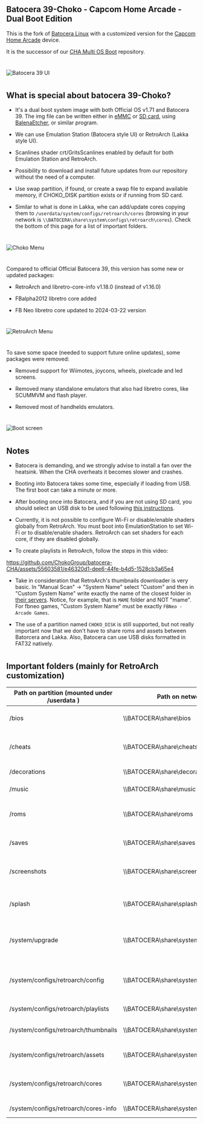 #
## Batocera 39-Choko - Capcom Home Arcade - Dual Boot Edition

This is the fork of [Batocera Linux](https://batocera.org) with a customized version for the [Capcom Home Arcade](https://capcomhomearcade.com) device.

It is the successor of our [CHA Multi OS Boot](https://github.com/ChokoGroup/CHA-Multi-OS-Boot) repository.

#
![Batocera 39 UI](./ChokoGroup/BatoceraFavorites.png)
#

## What is special about batocera 39-Choko?

- It's a dual boot system image with both Official OS v1.71 and Batocera 39. The img file can be written either in [eMMC](https://github.com/lilo-san/cha-documentation#installing-software) or [SD card](https://github.com/lilo-san/cha-documentation#hardware-modifications), using [BalenaEtcher](https://etcher.balena.io), or similar program.

- We can use Emulation Station (Batocera style UI) or RetroArch (Lakka style UI).

- Scanlines shader crt/GritsScanlines enabled by default for both Emulation Station and RetroArch.

- Possibility to download and install future updates from our repository without the need of a computer.

- Use swap partition, if found, or create a swap file to expand available memory, if CHOKO_DISK partition exists or if running from SD card.

- Similar to what is done in Lakka, whe can add/update cores copying them to `/userdata/system/configs/retroarch/cores` (browsing in your network is `\\BATOCERA\share\system\configs\retroarch\cores`). Check the bottom of this page for a list of important folders.


#
![Choko Menu](./ChokoGroup/ChokoMenu.png)
#

Compared to official Official Batocera 39, this version has some new or updated packages:

- RetroArch and libretro-core-info v1.18.0 (instead of v1.16.0)

- FBalpha2012 libretro core added

- FB Neo libretro core updated to 2024-03-22 version


#
![RetroArch Menu](./ChokoGroup/RetroArchMainMenu.png)
#

To save some space (needed to support future online updates), some packages were removed:

- Removed support for Wiimotes, joycons, wheels, pixelcade and led screens.

- Removed many standalone emulators that also had libretro cores, like SCUMMVM and flash player.

- Removed most of handhelds emulators.


#
![Boot screen](./ChokoGroup/ChokoHomeArcade.png)
#

## Notes

- Batocera is demanding, and we strongly advise to install a fan over the heatsink. When the CHA overheats it becomes slower and crashes.

- Booting into Batocera takes some time, especially if loading from USB. The first boot can take a minute or more.

- After booting once into Batocera, and if you are not using SD card, you should select an USB disk to be used following [this instructions](https://wiki.batocera.org/store_games_on_a_second_usb_sata_drive).

- Currently, it is not possible to configure Wi-Fi or disable/enable shaders globally from RetroArch. You must boot into EmulationStation to set Wi-Fi or to disable/enable shaders. RetroArch can set shaders for each core, if they are disabled globally.

- To create playlists in RetroArch, follow the steps in this video:

https://github.com/ChokoGroup/batocera-CHA/assets/55603581/e46320d1-dee6-44fe-b4d5-1528cb3a65e4


- Take in consideration that RetroArch's thumbnails downloader is very basic.
In "Manual Scan" -> "System Name" select "Custom" and then in "Custom System Name" write exactly the name of the closest folder in [their servers](https://thumbnails.libretro.com/).
Notice, for example, that is `MAME` folder and NOT "mame". For fbneo games, "Custom System Name" must be exactly `FBNeo - Arcade Games`.

- The use of a partition named `CHOKO_DISK` is still supported, but not really important now that we don't have to share roms and assets between Batorcera and Lakka. Also, Batocera can use USB disks formatted in FAT32 natively.

#

## Important folders (mainly for RetroArch customization)

| Path on partition (mounted under /userdata ) | Path on network (for Windows) | Function | wiki |
| --- | --- | --- | --- |
| /bios | \\\\BATOCERA\\share\\bios | BIOS files required for some emulators | https://wiki.batocera.org/add_games_bios#adding_bios_files |
| /cheats | \\\\BATOCERA\\share\\cheats | "cht" and "saves" folders for using cheats in RetroArch | https://docs.libretro.com/guides/cheat-codes/ |
| /decorations | \\\\BATOCERA\\share\\decorations | Bezels and overlays | https://wiki.batocera.org/decoration |
| /music | \\\\BATOCERA\\share\\music | Emulation Station music | https://wiki.batocera.org/emulationstation:music |
| /roms | \\\\BATOCERA\\share\\roms | Folders with games for each supported emulator/system | https://wiki.batocera.org/add_games_bios#adding_roms |
| /saves | \\\\BATOCERA\\share\\saves | Folders with savegames and savestates | |
| /screenshots | \\\\BATOCERA\\share\\screenshots | Folders with screenshots taken from games | |
| /splash | \\\\BATOCERA\\share\\splash | Custom images/videos to show while booting | https://wiki.batocera.org/splash_boot |
| /system/upgrade | \\\\BATOCERA\\share\\system\\upgrade | Used to download "boot.tar.xz" for upgradeing Batocera | https://wiki.batocera.org/upgrade_manually |
| /system/configs/retroarch/config | \\\\BATOCERA\\share\\system\\configs\\retroarch\\config | Is where RetroArch saves remmapping files and overlays \*.cfg | |
| /system/configs/retroarch/playlists | \\\\BATOCERA\\share\\system\\configs\\retroarch\\playlists | Playlists for RetroArch | https://docs.libretro.com/guides/roms-playlists-thumbnails/ |
| /system/configs/retroarch/thumbnails | \\\\BATOCERA\\share\\system\\configs\\retroarch\\thumbnails | Thumbnails for RetroArch' playlists | https://docs.libretro.com/guides/roms-playlists-thumbnails/ |
| /system/configs/retroarch/assets | \\\\BATOCERA\\share\\system\\configs\\retroarch\\assets | Assets for RetroArch' menus (icons) | |
| /system/configs/retroarch/cores | \\\\BATOCERA\\share\\system\\configs\\retroarch\\cores | Libretro cores for RetroArch' menus (\*.so files) | Files here will add or replace existing cores |
| /system/configs/retroarch/cores-info | \\\\BATOCERA\\share\\system\\configs\\retroarch\\cores-info | \*.info file for cores | Files here will add or replace existing info files |
